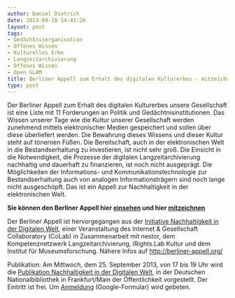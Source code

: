 ```yaml
---
author: Daniel Dietrich
date: 2013-09-10 14:41:26
layout: post
tags:
- Gedächtnisorganisation
- Offenes Wissen
- Kulturelles Erbe
- Langzeitarchivierung
- Offenes Wissen
- Open GLAM
title: Berliner Appell zum Erhalt des digitalen Kulturerbes - mitzeichnen!
type: post
---
```


Der Berliner Appell zum Erhalt des digitalen Kulturerbes unsere Gesellschaft ist eine Liste mit 11 Forderungen an Politik und Gedächtnisinstitutionen. Das Wissen unserer Tage wie die Kultur unserer Gesellschaft werden zunehmend mittels elektronischer Medien gespeichert und sollen über diese überliefert werden. Die Bewahrung dieses Wissens und dieser Kultur steht auf tönernen Füßen. Die Bereitschaft, auch in der elektronischen Welt in die Bestandserhaltung zu investieren, ist nicht sehr groß. Die Einsicht in die Notwendigkeit, die Prozesse der digitalen Langzeitarchivierung nachhaltig und dauerhaft zu finanzieren, ist noch nicht ausgeprägt. Die Möglichkeiten der Informations- und Kommunikationstechnologie zur Bestandserhaltung auch von analogen Informationsträgern sind noch lange nicht ausgeschöpft. Das ist ein Appell zur Nachhaltigkeit in der elektronischen Welt.

**Sie können den Berliner Appell hier [einsehen](http://www.berliner-appell.org/index.html) und hier [mitzeichnen](https://secure.avaaz.org/de/petition/Berliner_Appell_zur_Nachhaltigkeit_in_der_Digitalen_Welt/)**

Der Berliner Appell ist hervorgegangen aus der [Initiative Nachhaltigkeit in der Digitalen Welt](http://www.collaboratory.de/w/Initiative_Nachhaltigkeit_in_der_Digitalen_Welt), einer Veranstaltung des Internet & Gesellschaft Collaboratory (CoLab) in Zusammenarbeit mit nestor, dem Kompetenznetzwerk Langzeitarchivierung, iRights.Lab Kultur und dem Institut für Museumsforschung. Nähere Infos auf <http://berliner-appell.org/>

Publikation: Am Mittwoch, dem 25. September 2013, von 17 bis 19 Uhr wird die [Publikation Nachhaltigkeit in der Digitalen Welt](http://www.collaboratory.de/w/Publikation_Nachhaltigkeit_in_der_Digitalen_Welt), in der Deutschen Nationalbibliothek in Frankfurt/Main der Öffentlichkeit vorgestellt. Der Eintritt ist frei. Um [Anmeldung](http://goo.gl/0aOjn9) (Google-Formular) wird gebeten.